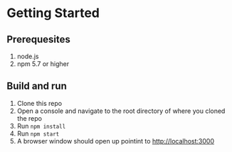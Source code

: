 
# Getting Started

## Prerequesites

1. node.js
1. npm 5.7 or higher

## Build and run

1. Clone this repo
1. Open a console and navigate to the root directory of where you cloned the repo
1. Run `npm install`
1. Run `npm start`
1. A browser window should open up pointint to <http://localhost:3000>

